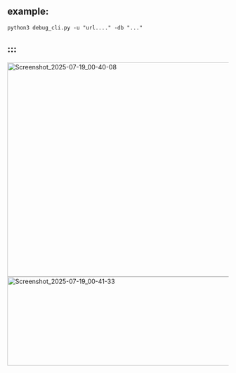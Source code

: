 ## example:
`python3 debug_cli.py -u "url...." -db "..."`
## :::
<img width="1362" height="489" alt="Screenshot_2025-07-19_00-40-08" src="https://github.com/user-attachments/assets/ec434ab3-1bc2-4a8e-9298-a504c221fe33" />
<img width="1356" height="203" alt="Screenshot_2025-07-19_00-41-33" src="https://github.com/user-attachments/assets/af12556b-0bec-498f-a295-6942d1bdfa9d" />
